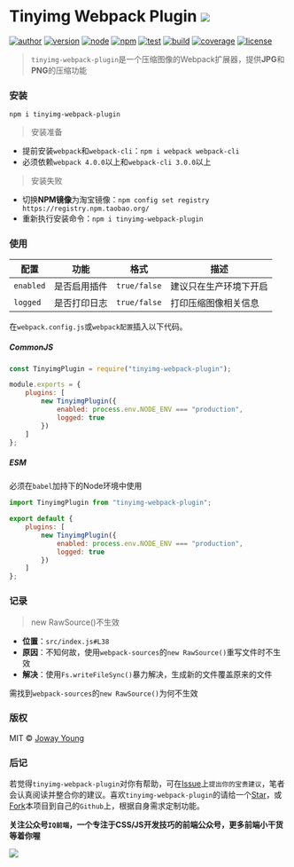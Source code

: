 # Tinyimg Webpack Plugin <img src="https://img.shields.io/badge/img--master-压缩图像的Webpack扩展器-66f.svg">

[![author](https://img.shields.io/badge/author-JowayYoung-f66.svg)](https://github.com/JowayYoung/tinyimg-webpack-plugin)
[![version](https://img.shields.io/badge/version-0.0.1-f66.svg)](https://github.com/JowayYoung/tinyimg-webpack-plugin)
[![node](https://img.shields.io/badge/node-%3E%3D%2010.0.0-3c9.svg)](https://github.com/JowayYoung/tinyimg-webpack-plugin)
[![npm](https://img.shields.io/badge/npm-%3E%3D%205.6.0-3c9.svg)](https://github.com/JowayYoung/tinyimg-webpack-plugin)
[![test](https://img.shields.io/badge/test-passing-f90.svg)](https://github.com/JowayYoung/tinyimg-webpack-plugin)
[![build](https://img.shields.io/badge/build-passing-f90.svg)](https://github.com/JowayYoung/tinyimg-webpack-plugin)
[![coverage](https://img.shields.io/badge/coverage-100%25-09f.svg)](https://github.com/JowayYoung/tinyimg-webpack-plugin)
[![license](https://img.shields.io/badge/license-MIT-09f.svg)](https://github.com/JowayYoung/tinyimg-webpack-plugin)

> `tinyimg-webpack-plugin`是一个压缩图像的Webpack扩展器，提供**JPG**和**PNG**的压缩功能

### 安装

`npm i tinyimg-webpack-plugin`

> 安装准备

- 提前安装`webpack`和`webpack-cli`：`npm i webpack webpack-cli`
- 必须依赖`webpack 4.0.0`以上和`webpack-cli 3.0.0`以上

> 安装失败

- 切换**NPM镜像**为淘宝镜像：`npm config set registry https://registry.npm.taobao.org/`
- 重新执行安装命令：`npm i tinyimg-webpack-plugin`

### 使用

配置|功能|格式|描述
-|-|-|-
`enabled`|是否启用插件|`true/false`|建议只在生产环境下开启
`logged`|是否打印日志|`true/false`|打印压缩图像相关信息

在`webpack.config.js`或`webpack配置`插入以下代码。

##### CommonJS

```js
const TinyimgPlugin = require("tinyimg-webpack-plugin");

module.exports = {
    plugins: [
        new TinyimgPlugin({
            enabled: process.env.NODE_ENV === "production",
            logged: true
        })
    ]
};
```

##### ESM

必须在`babel`加持下的Node环境中使用

```js
import TinyimgPlugin from "tinyimg-webpack-plugin";

export default {
    plugins: [
        new TinyimgPlugin({
            enabled: process.env.NODE_ENV === "production",
            logged: true
        })
    ]
};
```

### 记录

> new RawSource()不生效

- **位置**：`src/index.js#L38`
- **原因**：不知何故，使用`webpack-sources`的`new RawSource()`重写文件时不生效
- **解决**：使用`Fs.writeFileSync()`暴力解决，生成新的文件覆盖原来的文件

需找到`webpack-sources`的`new RawSource()`为何不生效

### 版权

MIT © [Joway Young](https://github.com/JowayYoung)

### 后记

若觉得`tinyimg-webpack-plugin`对你有帮助，可在[Issue](https://github.com/JowayYoung/tinyimg-webpack-plugin/issues)上`提出你的宝贵建议`，笔者会认真阅读并整合你的建议。喜欢`tinyimg-webpack-plugin`的请给一个[Star](https://github.com/JowayYoung/tinyimg-webpack-plugin)，或[Fork](https://github.com/JowayYoung/tinyimg-webpack-plugin)本项目到自己的`Github`上，根据自身需求定制功能。

**关注公众号`IQ前端`，一个专注于CSS/JS开发技巧的前端公众号，更多前端小干货等着你喔**

![](https://static.yangzw.vip/frontend/account/IQ前端公众号.jpg)
